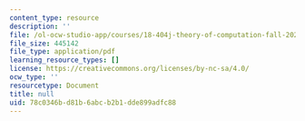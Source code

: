 ```yaml
---
content_type: resource
description: ''
file: /ol-ocw-studio-app/courses/18-404j-theory-of-computation-fall-2020/78c0346bd81b6abcb2b1dde899adfc88_MIT18_404f20_lec7.pdf
file_size: 445142
file_type: application/pdf
learning_resource_types: []
license: https://creativecommons.org/licenses/by-nc-sa/4.0/
ocw_type: ''
resourcetype: Document
title: null
uid: 78c0346b-d81b-6abc-b2b1-dde899adfc88
---
```

